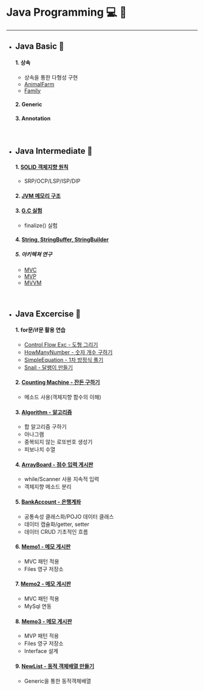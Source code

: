# Java Programming :computer: :memo:
---

- ## __Java Basic__ :open_file_folder:

  #### 1. 상속
  - 상속을 통한 다형성 구현
  - [AnimalFarm](https://github.com/qskeksq/AnimalFarm)
  - [Family](https://github.com/qskeksq/Family)

  #### 2. Generic

  #### 3. Annotation

</br>

- ## __Java Intermediate__ :open_file_folder:

  #### 1. [SOLID 객체지향 원칙](https://github.com/qskeksq/SOLID)
  - SRP/OCP/LSP/ISP/DIP

  #### 2. [JVM 메모리 구조](https://github.com/qskeksq/JVM_MemoryStructure)
  #### 3. [G.C 실험](https://github.com/qskeksq/GarbageCollector)
  - finalize() 실험

  #### 4. [String, StringBuffer, StringBuilder](https://github.com/qskeksq/String)
  ##### 5. 아키텍쳐 연구
  - [MVC]()
  - [MVP]()
  - [MVVM]()

</br>

- ## __Java Excercise__ :open_file_folder:

  #### 1. for문/if문 활용 연습
  - [Control Flow Exc - 도형 그리기](https://github.com/qskeksq/Java_ControlFlow)
  - [HowManyNumber - 숫자 개수 구하기](https://github.com/qskeksq/HowManyNumber)
  - [SimpleEquation - 1차 방정식 풀기](https://github.com/qskeksq/SimpleEquation)
  - [Snail - 달팽이 만들기]()

  #### 2. [Counting Machine - 잔돈 구하기](https://github.com/qskeksq/CountingMachine_for_method)
  - 메소드 사용(객체지향 함수의 이해)

  #### 3. [Algorithm - 알고리즘](https://github.com/qskeksq/Algorithm)
  - 합 알고리즘 구하기
  - 아나그램
  - 중복되지 않는 로또번호 생성기
  - 피보나치 수열

  #### 4. [ArrayBoard - 점수 입력 게시판](https://github.com/qskeksq/ArrayBoard)
  - while/Scanner 사용 지속적 입력
  - 객체지향 메소드 분리

  #### 5. [BankAccount - 은행계좌](https://github.com/qskeksq/BankAccount)
  - 공통속성 클래스화/POJO 데이터 클래스
  - 데이터 캡슐화/getter, setter
  - 데이터 CRUD 기초적인 흐름

  #### 6. [Memo1 - 메모 게시판]()
  - MVC 패턴 적용
  - Files 영구 저장소

  #### 7. [Memo2 - 메모 게시판]()
  - MVC 패턴 적용
  - MySql 연동

  #### 8. [Memo3 - 메모 게시판]()
  - MVP 패턴 적용
  - Files 영구 저장소
  - Interface 설계

  #### 9. [NewList - 동적 객체배열 만들기]()
  - Generic을 통한 동적객체배열
